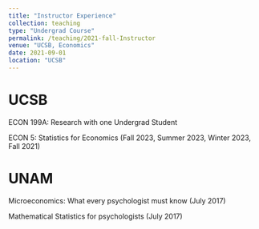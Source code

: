 ```yaml
---
title: "Instructor Experience"
collection: teaching
type: "Undergrad Course"
permalink: /teaching/2021-fall-Instructor
venue: "UCSB, Economics"
date: 2021-09-01
location: "UCSB"
---
```


UCSB
======

ECON 199A: Research with one Undergrad Student

ECON 5: Statistics for Economics (Fall 2023, Summer 2023, Winter 2023, Fall 2021)

UNAM
======

Microeconomics: What every psychologist must know (July 2017)

Mathematical Statistics for psychologists (July 2017)

